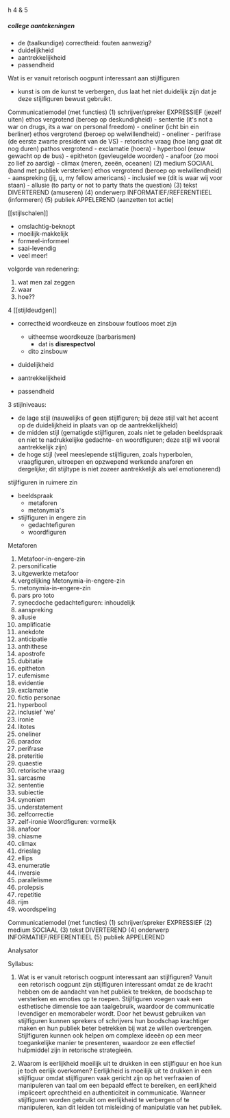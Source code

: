 h 4 & 5

##### college aantekeningen
- de (taalkundige) correctheid: fouten aanwezig?
- duidelijkheid
- aantrekkelijkheid
- passendheid

Wat is er vanuit retorisch oogpunt interessant aan stijlfiguren
- kunst is om de kunst te verbergen, dus laat het niet duidelijk zijn dat je deze stijlfiguren bewust gebruikt.

Communicatiemodel (met functies)
(1) schrijver/spreker EXPRESSIEF (jezelf uiten)
	ethos vergrotend (beroep op deskundigheid)
		- sententie (it's not a war on drugs, its a war on personal freedom)
		- oneliner (icht bin ein berliner)
	ethos vergrotend (beroep op welwillendheid)
		- oneliner
		- perifrase (de eerste zwarte president van de VS)
		- retorische vraag (hoe lang gaat dit nog duren)
	pathos vergrotend
		- exclamatie (hoera)
		- hyperbool (eeuw gewacht op de bus)
		- epitheton (gevleugelde woorden)
		- anafoor (zo mooi zo lief zo aardig)
		- climax (meren, zeeën, oceanen)
(2) medium SOCIAAL (band met publiek versterken)
	ethos vergrotend (beroep op welwillendheid)
		- aanspreking (jij, u, my fellow americans)
		- inclusief we (dit is waar wij voor staan)
		- allusie (to party or not to party thats the question)
(3) tekst DIVERTEREND (amuseren)
(4) onderwerp INFORMATIEF/REFERENTIEEL (informeren)
(5) publiek APPELEREND (aanzetten tot actie)












[[stijlschalen]]
- omslachtig-beknopt
- moeilijk-makkelijk
- formeel-informeel
- saai-levendig
- veel meer!

volgorde van redenering:
1. wat men zal zeggen
2. waar
3. hoe??

4 [[stijldeudgen]]
- correctheid
	woordkeuze en zinsbouw foutloos moet zijn
	- uitheemse woordkeuze (barbarismen)
		- dat is **disrespectvol**
	- dito zinsbouw

- duidelijkheid
- aantrekkelijkheid
- passendheid


3 stijlniveaus:
- de lage stijl (nauwelijks of geen stijlfiguren; bij deze stijl valt het accent op de duidelijkheid in plaats van op de aantrekkelijkheid)
- de midden stijl (gematigde stijlfiguren, zoals niet te geladen beeldspraak en niet te nadrukkelijke gedachte- en woordfiguren; deze stijl wil vooral aantrekkelijk zijn)
- de hoge stijl (veel meeslepende stijlfiguren, zoals hyperbolen, vraagfiguren, uitroepen en opzwepend werkende anaforen en dergelijke; dit stijltype is niet zozeer aantrekkelijk als wel emotionerend)

stijlfiguren in ruimere zin
- beeldspraak
	- metaforen
	- metonymia's
- stijlfiguren in engere zin
	- gedachtefiguren
	- woordfiguren

Metaforen
1. Metafoor-in-engere-zin
2. personificatie
3. uitgewerkte metafoor
4. vergelijking
Metonymia-in-engere-zin
5. metonymia-in-engere-zin
6. pars pro toto
7. synecdoche
gedachtefiguren: inhoudelijk
8. aanspreking
9. allusie
10. amplificatie
11. anekdote
12. anticipatie
13. anthithese
14. apostrofe
15. dubitatie
16. epitheton
17. eufemisme
18. evidentie
19. exclamatie
20. fictio personae
21. hyperbool
22. inclusief 'we'
23. ironie
24. litotes
25. oneliner
26. paradox
27. perifrase
28. preteritie
29. quaestie
30. retorische vraag
31. sarcasme
32. sententie
33. subiectie
34. synoniem
35. understatement
36. zelfcorrectie
37. zelf-ironie
Woordfiguren: vormelijk
38. anafoor
39. chiasme
40. climax
41. drieslag
42. ellips
43. enumeratie
44. inversie
45. parallelisme
46. prolepsis
47. repetitie
48. rijm
49. woordspeling

Communicatiemodel (met functies)
(1) schrijver/spreker EXPRESSIEF
(2) medium SOCIAAL
(3) tekst DIVERTEREND
(4) onderwerp INFORMATIEF/REFERENTIEEL
(5) publiek APPELEREND

Analysator



Syllabus:
1. Wat is er vanuit retorisch oogpunt interessant aan stijlfiguren? 
Vanuit een retorisch oogpunt zijn stijlfiguren interessant omdat ze de kracht hebben om de aandacht van het publiek te trekken, de boodschap te versterken en emoties op te roepen. Stijlfiguren voegen vaak een esthetische dimensie toe aan taalgebruik, waardoor de communicatie levendiger en memorabeler wordt. Door het bewust gebruiken van stijlfiguren kunnen sprekers of schrijvers hun boodschap krachtiger maken en hun publiek beter betrekken bij wat ze willen overbrengen. Stijlfiguren kunnen ook helpen om complexe ideeën op een meer toegankelijke manier te presenteren, waardoor ze een effectief hulpmiddel zijn in retorische strategieën.
    


2. Waarom is eerlijkheid moeilijk uit te drukken in een stijlfiguur en hoe kun je toch eerlijk overkomen?
Eerlijkheid is moeilijk uit te drukken in een stijlfiguur omdat stijlfiguren vaak gericht zijn op het verfraaien of manipuleren van taal om een bepaald effect te bereiken, en eerlijkheid impliceert oprechtheid en authenticiteit in communicatie. Wanneer stijlfiguren worden gebruikt om eerlijkheid te verbergen of te manipuleren, kan dit leiden tot misleiding of manipulatie van het publiek.